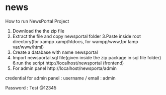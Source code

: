 # news
How to run NewsPortal Project

1. Download the the zip file
2. Extract the file and copy newsportal folder
3.Paste inside root directory(for xampp xamp/htdocs, for wampp/www,fpr lamp var/www/html)
4. Create a database with name newsportal
5. Import newsportal.sql file(given inside the zip package in sql file folder)
6.run the script http://localhost/newsportal (frontend)
7. For admin panel  http://localhost/newsporta/admin

credential for admin panel :
username / email : admin 

Password : Test @12345
